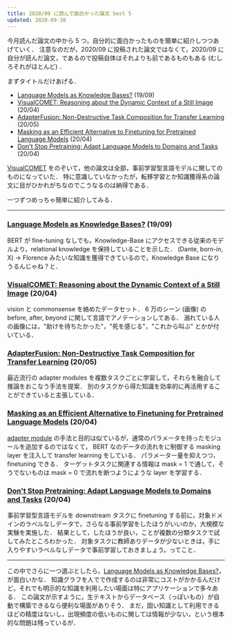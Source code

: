```yaml
---
title: 2020/09 に読んで面白かった論文 best 5
updated: 2020-09-30
---
```


今月読んだ論文の中から 5 つ，自分的に面白かったものを簡単に紹介しつつあげていく．
注意なのだが，2020/09 に投稿された論文ではなくて，2020/09 に自分が読んだ論文，であるので投稿自体はそれよりも前であるものもある (むしろそれがほとんど) ．

まずタイトルだけあげる．

- [Language Models as Knowledge Bases?](https://arxiv.org/abs/1909.01066) (19/09)
- [VisualCOMET: Reasoning about the Dynamic Context of a Still Image](https://arxiv.org/abs/2004.10796) (20/04)
- [AdapterFusion: Non-Destructive Task Composition for Transfer Learning](https://arxiv.org/abs/2005.00247) (20/05)
- [Masking as an Efficient Alternative to Finetuning for Pretrained Language Models](https://arxiv.org/abs/2004.12406) (20/04)
- [Don't Stop Pretraining: Adapt Language Models to Domains and Tasks](https://arxiv.org/abs/2004.10964) (20/04)

[VisualCOMET](https://arxiv.org/abs/2004.10796) をのぞいて，他の論文は全部，事前学習型言語モデルに関してのものになっていた．
特に意識していなかったが，転移学習とか知識獲得系の論文に目がひかれがちなのでこうなるのは納得である．

一つずつめっちゃ簡単に紹介してみる．

---

### [Language Models as Knowledge Bases?](https://arxiv.org/abs/1909.01066) (19/09)
BERT が fine-tuning なしでも，Knowledge-Base にアクセスできる従来のモデルより，relational knowledge を保持していることを示した．
(Dante, born-in, X) → Florence みたいな知識を獲得できているので，Knowledge Base になりうるんじゃね？と．

### [VisualCOMET: Reasoning about the Dynamic Context of a Still Image](https://arxiv.org/abs/2004.10796) (20/04)
vision と commonsense を絡めたデータセット． 6 万のシーン (画像) の before, after, beyond に関して言語でアノテーションしてある．
溺れている人の画像には，"助けを待ちたかった"，"死を感じる"，"これから叫ぶ" とかが付いている．

### [AdapterFusion: Non-Destructive Task Composition for Transfer Learning](https://arxiv.org/abs/2005.00247) (20/05)
最近流行の adapter modules を複数タスクごとに学習して，それらを融合して推論をおこなう手法を提案．
別のタスクから得た知識を効率的に再活用することができていると主張している．

### [Masking as an Efficient Alternative to Finetuning for Pretrained Language Models](https://arxiv.org/abs/2004.12406) (20/04)
[adapter module](https://arxiv.org/abs/1902.00751) の手法と目的は似ているが，通常のパラメータを持ったモジュールを追加するのではなくて，
BERT なのデータの流れをに制御する masking layer を注入して transfer learning をしている．
パラメーター量を抑えつつ，finetuning できる．
ターゲットタスクに関連する情報は mask = 1 で通して，そうでないものは mask = 0 で流れを断つようにような layer を学習する．

### [Don't Stop Pretraining: Adapt Language Models to Domains and Tasks](https://arxiv.org/abs/2004.10964) (20/04)
事前学習型言語モデルを downstream タスクに finetuning する前に，対象ドメインのラベルなしデータで，さらなる事前学習をしたほうがいいのか，大規模な実験を実施した．
結果として，したほうが良い，ことが複数の分類タスクで試してみたところわかった．
対象タスクに教師ありデータが少ないときは，手に入りやすいラベルなしデータで事前学習しておきましょう，ってこと．

---

この中でさらに一つ選ぶとしたら，[Language Models as Knowledge Bases?](https://arxiv.org/abs/1909.01066)，が面白いかな．
知識グラフを人でで作成するのは非常にコストがかかるんだけど，それでも明示的な知識を利用したい場面は特にアプリケーションで多々ある．
この論文が示すように，生テキストからデータベース（っぽいもの）が自動で構築できるなら便利な場面がありそう．
まだ，固い知識として利用できるほどの精度はないし，出現頻度の低いものに関しては情報が少ない，という根本的な問題は残っているが．
